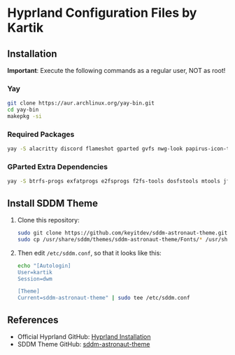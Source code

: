 # Hyprland Configuration Files by Kartik

## Installation

**Important**: Execute the following commands as a regular user, NOT as root!

### Yay
```bash
git clone https://aur.archlinux.org/yay-bin.git
cd yay-bin
makepkg -si
```

### Required Packages
```bash
yay -S alacritty discord flameshot gparted gvfs nwg-look papirus-icon-theme pavucontrol pamixer rofi sddm-git thunar thunar-archive-plugin thunar-media-tags-plugin thunar-shares-plugin thunar-vcs-plugin thunar-volman
```

### GParted Extra Dependencies
```bash
yay -S btrfs-progs exfatprogs e2fsprogs f2fs-tools dosfstools mtools jfsutils util-linux nilfs-utils ntfs-3g udftools xfsprogs xfsdump lvm2
```

## Install SDDM Theme

1. Clone this repository:
    ```bash
    sudo git clone https://github.com/keyitdev/sddm-astronaut-theme.git /usr/share/sddm/themes/sddm-astronaut-theme
    sudo cp /usr/share/sddm/themes/sddm-astronaut-theme/Fonts/* /usr/share/fonts/
    ```

2. Then edit `/etc/sddm.conf`, so that it looks like this:
    ```bash
    echo "[Autologin]
    User=kartik
    Session=dwm

    [Theme]
    Current=sddm-astronaut-theme" | sudo tee /etc/sddm.conf
    ```

## References
- Official Hyprland GitHub: [Hyprland Installation](https://wiki.hyprland.org/Getting-Started/Installation/)
- SDDM Theme GitHub: [sddm-astronaut-theme](https://github.com/Keyitdev/sddm-astronaut-theme)